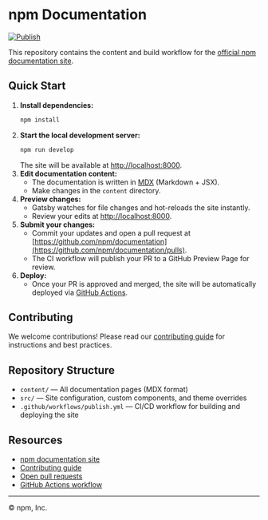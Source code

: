 # npm Documentation

[![Publish](https://github.com/npm/documentation/actions/workflows/publish.yml/badge.svg)](https://github.com/npm/documentation/actions/workflows/publish.yml)

This repository contains the content and build workflow for the [official npm documentation site](https://docs.npmjs.com/).

## Quick Start

1. **Install dependencies:**
   ```bash
   npm install
   ```
2. **Start the local development server:**
   ```bash
   npm run develop
   ```
   The site will be available at [http://localhost:8000](http://localhost:8000).
3. **Edit documentation content:**
   - The documentation is written in [MDX](https://mdxjs.com/) (Markdown + JSX).
   - Make changes in the `content` directory.
4. **Preview changes:**
   - Gatsby watches for file changes and hot-reloads the site instantly.
   - Review your edits at [http://localhost:8000](http://localhost:8000).
5. **Submit your changes:**
   - Commit your updates and open a pull request at [https://github.com/npm/documentation](https://github.com/npm/documentation/pulls).
   - The CI workflow will publish your PR to a GitHub Preview Page for review.
6. **Deploy:**
   - Once your PR is approved and merged, the site will be automatically deployed via [GitHub Actions](https://github.com/npm/documentation/actions/workflows/publish.yml).

## Contributing

We welcome contributions! Please read our [contributing guide](CONTRIBUTING.md) for instructions and best practices.

## Repository Structure

- `content/` — All documentation pages (MDX format)
- `src/` — Site configuration, custom components, and theme overrides
- `.github/workflows/publish.yml` — CI/CD workflow for building and deploying the site

## Resources

- [npm documentation site](https://docs.npmjs.com/)
- [Contributing guide](CONTRIBUTING.md)
- [Open pull requests](https://github.com/npm/documentation/pulls)
- [GitHub Actions workflow](https://github.com/npm/documentation/actions/workflows/publish.yml)

---

© npm, Inc.
